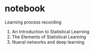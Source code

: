 # notebook

Learning process recording

1. An Introduction to Statistical Learning
2. The Elements of Statistical Learning
3. Nueral networks and deep learning
